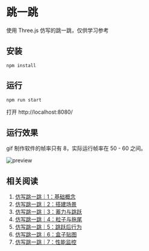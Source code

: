 # 跳一跳

使用 Three.js 仿写的跳一跳，仅供学习参考

## 安装

```
npm install
```

## 运行

```
npm run start
```

打开 http://localhost:8080/

## 运行效果

gif 制作软件的帧率只有 8，实际运行帧率在 50 - 60 之间。

![preview](https://raw.githubusercontent.com/shenmaxg/web-jump/master/image/final-show.gif)

## 相关阅读

1. [仿写跳一跳｜1：基础概念](https://zhuanlan.zhihu.com/p/370842717)
2. [仿写跳一跳｜2：搭建场景](https://zhuanlan.zhihu.com/p/370888158)
3. [仿写跳一跳｜3：蓄力与跳跃](https://zhuanlan.zhihu.com/p/372502939)
4. [仿写跳一跳｜4：粒子与拖尾](https://zhuanlan.zhihu.com/p/372503966)
5. [仿写跳一跳｜5：跳跃后行为](https://zhuanlan.zhihu.com/p/378296291)
6. [仿写跳一跳｜6：盒子贴图](https://zhuanlan.zhihu.com/p/378297064)
7. [仿写跳一跳｜7：性能监控](https://zhuanlan.zhihu.com/p/386484824)
